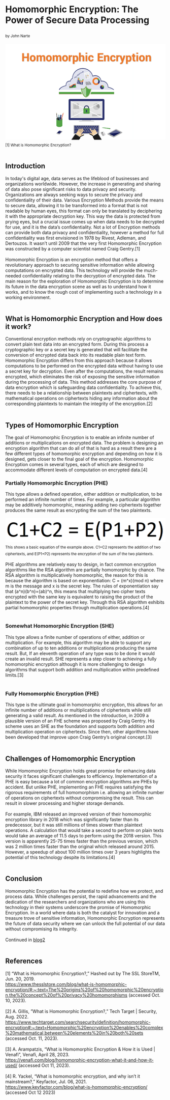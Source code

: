 # Homomorphic Encryption: The Power of Secure Data Processing
<sub>by John Narte</sub>
<br/><br/>
![Homomorphic Encryption](assets/Homo-Encryption-Feature.png)
\
<sub>[1] What is Homomorphic Encryption?</sub>
<br/><br/>
## Introduction
In today's digital age, data serves as the lifeblood of businesses and organizations worldwide. However, the increase in generating and sharing of data also pose significant risks to data privacy and security. Organizations are always seeking ways to secure the privacy and confidentiality of their data. Various Encryption Methods provide the means to secure data, allowing it to be transformed into a format that is not readable by human eyes, this format can only be translated by deciphering it with the appropriate decryption key. This way the data is protected from prying eyes, but a crucial issue comes up when data needs to be decrypted for use, and it is the data’s confidentiality. Not a lot of Encryption methods can provide both data privacy and confidentiality, however a method for full confidentiality was first envisioned in 1978 by Rivest, Adleman, and Dertouzos. It wasn’t until 2009 that the very first Homomorphic Encryption was constructed by a computer scientist named Craig Gentry.[1]
<br/><br/>
Homomorphic Encryption is an encryption method that offers a revolutionary approach to securing sensitive information while allowing computations on encrypted data. This technology will provide the much-needed confidentiality relating to the decryption of encrypted data. The main reason for the exploration of Homomorphic Encryption is to determine its future in the data encryption scene as well as to understand how it works, and to know the rough cost of implementing such a technology in a working environment.
<br/><br/>
## What is Homomorphic Encryption and How does it work?
Conventional encryption methods rely on cryptographic algorithms to convert plain text data into an encrypted form. During this process a cryptographic key or a secret key is generated that will facilitate the conversion of encrypted data back into its readable plain text form. Homomorphic Encryption differs from this approach because it allows computations to be performed on the encrypted data without having to use a secret key for decryption. Even after the computations, the result remains encrypted, which eliminates the risk of exposing the sensitive information during the processing of data. This method addresses the core purpose of data encryption which is safeguarding data confidentiality. To achieve this, there needs to be a relationship between plaintexts and ciphertexts, with mathematical operations on ciphertexts hiding any information about the corresponding plaintexts to maintain the integrity of the encryption.[2]
<br/><br/>
## Types of Homomorphic Encryption
The goal of Homomorphic Encryption is to enable an infinite number of additions or multiplications on encrypted data. The problem is designing an encryption algorithm that can do all of that is hard as a result there are a few different types of homomorphic encryption and depending on how it is designed, gets closer to the final goal of the encryption. Homomorphic Encryption comes in several types, each of which are designed to accommodate different levels of computation on encrypted data.[4]
### Partially Homomorphic Encryption (PHE)
This type allows a defined operation, either addition or multiplication, to be performed an infinite number of times. For example, a particular algorithm may be additively homomorphic, meaning adding two ciphertexts together produces the same result as encrypting the sum of the two plaintexts.
<br/><br/>
![C1+C2 = E(P1+P2)](assets/basic-equation.png)
\
<sub>This shows a basic equation of the example above. C1+C2 represents the addition of two ciphertexts, and E(P1+P2) represents the encryption of the sum of the two plaintexts.</sub>
<br/><br/>
PHE algorithms are relatively easy to design, in fact common encryption algorithms like the RSA algorithm are partially homomorphic by chance. The RSA algorithm is multiplicatively homomorphic, the reason for this is because the algorithm is based on exponentiation: C = (m^x)(mod n) where m is the message and x is the secret key. The rules of exponentiation say that (a^n)(b^n)=(ab)^n, this means that multiplying two cipher texts encrypted with the same key is equivalent to raising the product of the plaintext to the power of the secret key. Through this RSA algorithm exhibits partial homomorphic properties through multiplication operations.[4]
<br/><br/>
### Somewhat Homomorphic Encryption (SHE)
This type allows a finite number of operations of either, addition or multiplication. For example, this algorithm may be able to support any combination of up to ten additions or multiplications producing the same result. But, If an eleventh operation of any type was to be done it would create an invalid result. SHE represents a step closer to achieving a fully homomorphic encryption although it is more challenging to design algorithms that support both addition and multiplication within predefined limits.[3]
<br/><br/>
### Fully Homomorphic Encryption (FHE)
This type is the ultimate goal in homomorphic encryption, this allows for an infinite number of additions or multiplications of ciphertexts while still generating a valid result. As mentioned in the introduction, in 2009 a plausible version of an FHE scheme was proposed by Craig Gentry. His scheme uses an SHE as the foundation and supports both addition and multiplication operation on ciphertexts. Since then, other algorithms have been developed that improve upon Craig Gentry’s original concept.[3]
<br/><br/>
## Challenges of Homomorphic Encryption
While Homomorphic Encryption holds great promise for enhancing data security it faces significant challenges to efficiency. Implementation of a PHE is easy because a lot of common encryption algorithms are PHEs by accident. But unlike PHE, implementing an FHE requires satisfying the rigorous requirements of full homomorphism i.e. allowing an infinite number of operations on ciphertexts without compromising the result. This can result in slower processing and higher storage demands.
<br/><br/>
For example, IBM released an improved version of their homomorphic encryption library in 2018 which was significantly faster than its predecessor, but it was still millions of times slower than plaintext operations. A calculation that would take a second to perform on plain texts would take an average of 11.5 days to perform using the 2018 version. This version is apparently 25-75 times faster than the previous version, which was 2 million times faster than the original which released around 2015. However, a speedup of about 100 million times over 3 years highlights the potential of this technology despite its limitations.[4]
<br/><br/>
## Conclusion
Homomorphic Encryption has the potential to redefine how we protect, and process data. While challenges persist, the rapid advancements and the dedication of the researchers and organizations who are using this technology in their systems underscore the promise of Homomorphic Encryption. In a world where data is both the catalyst for innovation and a treasure trove of sensitive information, Homomorphic Encryption represents the future of data security where we can unlock the full potential of our data without compromising its integrity.
<br/><br/>
Continued in [blog2](https://i0uthis.github.io/blog.intp-362/blog2)
<br/><br/>
## References
[1] “What is Homomorphic Encryption?,” Hashed out by The SSL StoreTM, Jun. 20, 2019. \
<https://www.thesslstore.com/blog/what-is-homomorphic-encryption/#:~:text=The%20origins%20of%20homomorphic%20encryption,the%20concept%20of%20privacy%20homomorphisms> (accessed Oct. 10, 2023).
<br/><br/>
[2] A. Gillis, ”What is Homomorphic Encryption?,” Tech Target | Security, Aug. 2022. \
<https://www.techtarget.com/searchsecurity/definition/homomorphic-encryption#:~:text=Homomorphic%20encryption%20enables%20complex%20mathematical,between%20elements%20in%20both%20sets> (accessed Oct. 11, 2023).
<br/><br/>
[3] A. Arampatzis, “What is Homomorphic Encryption & How it is Used | Venafi”, Venafi, April 28, 2023. \
<https://venafi.com/blog/homomorphic-encryption-what-it-and-how-it-used/> (accessed Oct 11, 2023).
<br/><br/>
[4] R. Yackel, “What is homomorphic encryption, and why isn’t it mainstream?,” Keyfactor, Jul. 06, 2021. \
<https://www.keyfactor.com/blog/what-is-homomorphic-encryption/> (accessed Oct 12 2023)
<br/><br/>

<script src="https://utteranc.es/client.js"
        repo="i0uthis/blog.intp-362"
        issue-term="pathname"
        theme="github-dark"
        crossorigin="anonymous"
        async>
</script>
